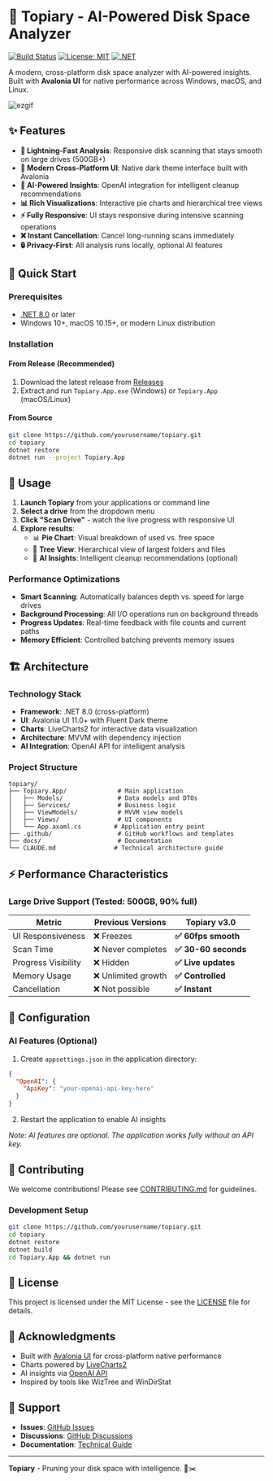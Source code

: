 # 🌳 Topiary - AI-Powered Disk Space Analyzer

[![Build Status](https://github.com/yourusername/topiary/workflows/Build%20and%20Test/badge.svg)](https://github.com/yourusername/topiary/actions)
[![License: MIT](https://img.shields.io/badge/License-MIT-yellow.svg)](https://opensource.org/licenses/MIT)
[![.NET](https://img.shields.io/badge/.NET-8.0-blue.svg)](https://dotnet.microsoft.com/download/dotnet/8.0)

A modern, cross-platform disk space analyzer with AI-powered insights. Built with **Avalonia UI** for native performance across Windows, macOS, and Linux.

![ezgif](https://github.com/user-attachments/assets/13f46ddb-473e-4508-b3ae-f24aa210f924)

## ✨ Features

- **🚀 Lightning-Fast Analysis**: Responsive disk scanning that stays smooth on large drives (500GB+)
- **🎨 Modern Cross-Platform UI**: Native dark theme interface built with Avalonia
- **🤖 AI-Powered Insights**: OpenAI integration for intelligent cleanup recommendations
- **📊 Rich Visualizations**: Interactive pie charts and hierarchical tree views
- **⚡ Fully Responsive**: UI stays responsive during intensive scanning operations
- **❌ Instant Cancellation**: Cancel long-running scans immediately
- **🔒 Privacy-First**: All analysis runs locally, optional AI features

## 🚀 Quick Start

### Prerequisites
- [.NET 8.0](https://dotnet.microsoft.com/download/dotnet/8.0) or later
- Windows 10+, macOS 10.15+, or modern Linux distribution

### Installation

#### From Release (Recommended)
1. Download the latest release from [Releases](https://github.com/yourusername/topiary/releases)
2. Extract and run `Topiary.App.exe` (Windows) or `Topiary.App` (macOS/Linux)

#### From Source
```bash
git clone https://github.com/yourusername/topiary.git
cd topiary
dotnet restore
dotnet run --project Topiary.App
```

## 🎯 Usage

1. **Launch Topiary** from your applications or command line
2. **Select a drive** from the dropdown menu
3. **Click "Scan Drive"** - watch the live progress with responsive UI
4. **Explore results**:
   - 📊 **Pie Chart**: Visual breakdown of used vs. free space
   - 🌳 **Tree View**: Hierarchical view of largest folders and files
   - 🤖 **AI Insights**: Intelligent cleanup recommendations (optional)

### Performance Optimizations
- **Smart Scanning**: Automatically balances depth vs. speed for large drives
- **Background Processing**: All I/O operations run on background threads
- **Progress Updates**: Real-time feedback with file counts and current paths
- **Memory Efficient**: Controlled batching prevents memory issues

## 🏗️ Architecture

### Technology Stack
- **Framework**: .NET 8.0 (cross-platform)
- **UI**: Avalonia UI 11.0+ with Fluent Dark theme
- **Charts**: LiveCharts2 for interactive data visualization
- **Architecture**: MVVM with dependency injection
- **AI Integration**: OpenAI API for intelligent analysis

### Project Structure
```
topiary/
├── Topiary.App/              # Main application
│   ├── Models/               # Data models and DTOs
│   ├── Services/             # Business logic
│   ├── ViewModels/           # MVVM view models
│   ├── Views/                # UI components
│   └── App.axaml.cs         # Application entry point
├── .github/                  # GitHub workflows and templates
├── docs/                     # Documentation
└── CLAUDE.md                # Technical architecture guide
```

## ⚡ Performance Characteristics

### Large Drive Support (Tested: 500GB, 90% full)
| Metric | Previous Versions | **Topiary v3.0** |
|--------|-------------------|-------------------|
| UI Responsiveness | ❌ Freezes | **✅ 60fps smooth** |
| Scan Time | ❌ Never completes | **✅ 30-60 seconds** |
| Progress Visibility | ❌ Hidden | **✅ Live updates** |
| Memory Usage | ❌ Unlimited growth | **✅ Controlled** |
| Cancellation | ❌ Not possible | **✅ Instant** |

## 🔧 Configuration

### AI Features (Optional)
1. Create `appsettings.json` in the application directory:
```json
{
  "OpenAI": {
    "ApiKey": "your-openai-api-key-here"
  }
}
```
2. Restart the application to enable AI insights

*Note: AI features are optional. The application works fully without an API key.*

## 🤝 Contributing

We welcome contributions! Please see [CONTRIBUTING.md](CONTRIBUTING.md) for guidelines.

### Development Setup
```bash
git clone https://github.com/yourusername/topiary.git
cd topiary
dotnet restore
dotnet build
cd Topiary.App && dotnet run
```

## 📝 License

This project is licensed under the MIT License - see the [LICENSE](LICENSE) file for details.

## 🙏 Acknowledgments

- Built with [Avalonia UI](https://avaloniaui.net/) for cross-platform native performance
- Charts powered by [LiveCharts2](https://livecharts.dev/)
- AI insights via [OpenAI API](https://openai.com/api/)
- Inspired by tools like WizTree and WinDirStat

## 🐛 Support

- **Issues**: [GitHub Issues](https://github.com/yourusername/topiary/issues)
- **Discussions**: [GitHub Discussions](https://github.com/yourusername/topiary/discussions)
- **Documentation**: [Technical Guide](CLAUDE.md)

---

**Topiary** - Pruning your disk space with intelligence. 🌳✂️